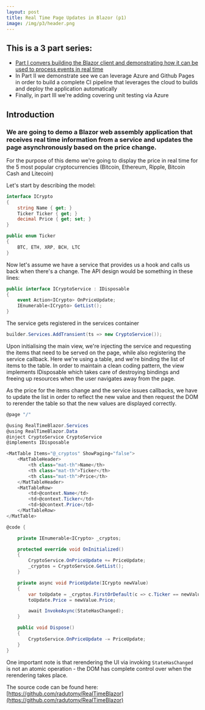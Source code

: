 ```yaml
---	
layout: post	
title: Real Time Page Updates in Blazor (p1)
image: /img/p3/header.png
---	
```


## This is a 3 part series:
- [Part I convers building the Blazor client and demonstrating how it can be used to process events in real time](https://radutomy.github.io/2020-05-08-realtimeblazor/)
- In Part II  we demonstrate see we can leverage Azure and Github Pages in order to build a complete CI pipeline that leverages the cloud to builds and deploy the application automatically
- Finally, in part III we're adding covering unit testing via Azure

## Introduction

### We are going to demo a Blazor web assembly application that receives real time information from a service and updates the page asynchronously based on the price change.

For the purpose of this demo we're going to display the price in real time for the 5 most popular cryptocurrencies (Bitcoin, Ethereum, Ripple, Bitcoin Cash and Litecoin)

Let's start by describing the model:

```csharp
interface ICrypto
{
	string Name { get; }
	Ticker Ticker { get; }
	decimal Price { get; set; }
}

public enum Ticker
{
	BTC, ETH, XRP, BCH, LTC
}
```

Now let's assume we have a service that provides us a hook and calls us back when there's a change. The API design would be something in these lines:

```csharp
public interface ICryptoService : IDisposable
{
	event Action<ICrypto> OnPriceUpdate;
	IEnumerable<ICrypto> GetList();
}
```

The service gets registered in the services container

```c#
builder.Services.AddTransient(ts => new CryptoService());
```

Upon initialising the main view, we're injecting the service and requesting the items that need to be served on the page, while also registering the service callback. Here we're using a table, and we're binding the list of items to the table. In order to maintain a clean coding pattern, the view implements IDisposable which takes care of destroying bindings and freeing up resources when the user navigates away from the page.

As the price for the items change and the service issues callbacks, we have to update the list in order to reflect the new value and then request the DOM to rerender the table so that the new values are displayed correctly.

```c#
@page "/"

@using RealTimeBlazor.Services
@using RealTimeBlazor.Data
@inject CryptoService CryptoService
@implements IDisposable

<MatTable Items="@_cryptos" ShowPaging="false">
    <MatTableHeader>
        <th class="mat-th">Name</th>
        <th class="mat-th">Ticker</th>
        <th class="mat-th">Price</th>
    </MatTableHeader>
    <MatTableRow>
        <td>@context.Name</td>
        <td>@context.Ticker</td>
        <td>$@context.Price</td>
    </MatTableRow>
</MatTable>

@code {

    private IEnumerable<ICrypto> _cryptos;

    protected override void OnInitialized()
    {
        CryptoService.OnPriceUpdate += PriceUpdate;
        _cryptos = CryptoService.GetList();
    }

    private async void PriceUpdate(ICrypto newValue)
    {
        var toUpdate = _cryptos.FirstOrDefault(c => c.Ticker == newValue.Ticker);
        toUpdate.Price = newValue.Price;

        await InvokeAsync(StateHasChanged);
    }

    public void Dispose()
    {
        CryptoService.OnPriceUpdate -= PriceUpdate;
    }
}

```

One important note is that rerendering the UI via invoking `StateHasChanged` is not an atomic operation - the DOM has complete control over when the rerendering takes place.

The source code can be found here: [https://github.com/radutomy/RealTimeBlazor](https://github.com/radutomy/RealTimeBlazor)